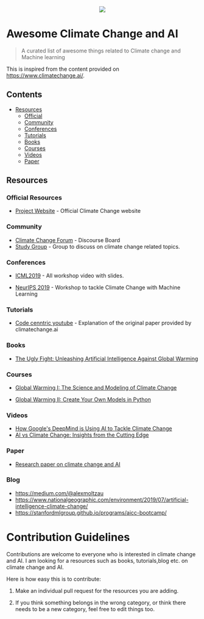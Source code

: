 <div align="center">
  <a href="https://github.com/sindresorhus/awesome#readme"><img src="https://awesome.re/badge-flat.svg" /></a>

</div>

# Awesome Climate Change and AI
> A curated list of awesome things related to Climate change and Machine learning

This is inspired from the content provided on https://www.climatechange.ai/. 


## Contents


- [Resources](#resources)
  - [Official](#official-resources)
  - [Community](#community)
  - [Conferences](#conferences)
  - [Tutorials](#tutorials)
  - [Books](#books)
  - [Courses](#courses)
  - [Videos](#videos)
  - [Paper](#paper)



## Resources

### Official Resources

- [Project Website](https://www.climatechange.ai/) - Official Climate Change website



### Community

- [Climate Change Forum](https://forum.climatechange.ai//) - Discourse Board
- [Study Group](https://t.me/joinchat/KRc01BYfz_UOitAEfq7Eiw) - Group to discuss on climate change related topics.


### Conferences


- [ICML2019](https://www.climatechange.ai/ICML2019_workshop) - All workshop video with slides.


- [NeurIPS 2019](https://www.climatechange.ai/NeurIPS2019_workshop) - Workshop to tackle Climate Change with Machine Learning



### Tutorials

- [Code cenntric youtube](https://www.youtube.com/watch?v=pHdv4o0mfd0&t=124s) - Explanation of the original paper provided by climatechange.ai


### Books

- [The Ugly Fight: Unleashing Artificial Intelligence Against Global Warming](https://www.amazon.com/Ugly-Fight-Unleashing-Artificial-Intelligence-ebook/dp/B07KK2R3BW)


### Courses

- [Global Warming I: The Science and Modeling of Climate Change](https://www.coursera.org/learn/global-warming)

- [Global Warming II: Create Your Own Models in Python](https://www.coursera.org/learn/global-warming-model)

### Videos
- [How Google's DeepMind is Using AI to Tackle Climate Change](https://www.youtube.com/watch?v=ba1tND0B0xk&t=8s)
- [AI vs Climate Change: Insights from the Cutting Edge ](https://www.youtube.com/watch?v=AyHpt8uxwSo&t=49s)

### Paper
- [Research paper on climate change and AI](https://arxiv.org/pdf/1906.05433.pdf)

### Blog

- https://medium.com/@alexmoltzau
- https://www.nationalgeographic.com/environment/2019/07/artificial-intelligence-climate-change/
- https://stanfordmlgroup.github.io/programs/aicc-bootcamp/



# Contribution Guidelines

Contributions are welcome to everyone who is interested in climate change and AI. I am looking for a resources such as books, tutorials,blog etc. on climate change and AI.

Here is how easy this is to contribute:

1. Make an individual pull request for the resources you are adding.

2. If you think something belongs in the wrong category, or think there needs to be a new category, feel free to edit things too.




